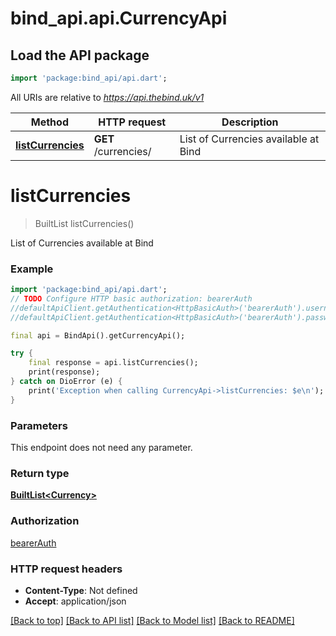 # bind_api.api.CurrencyApi

## Load the API package
```dart
import 'package:bind_api/api.dart';
```

All URIs are relative to *https://api.thebind.uk/v1*

Method | HTTP request | Description
------------- | ------------- | -------------
[**listCurrencies**](CurrencyApi.md#listcurrencies) | **GET** /currencies/ | List of Currencies available at Bind


# **listCurrencies**
> BuiltList<Currency> listCurrencies()

List of Currencies available at Bind

### Example
```dart
import 'package:bind_api/api.dart';
// TODO Configure HTTP basic authorization: bearerAuth
//defaultApiClient.getAuthentication<HttpBasicAuth>('bearerAuth').username = 'YOUR_USERNAME'
//defaultApiClient.getAuthentication<HttpBasicAuth>('bearerAuth').password = 'YOUR_PASSWORD';

final api = BindApi().getCurrencyApi();

try {
    final response = api.listCurrencies();
    print(response);
} catch on DioError (e) {
    print('Exception when calling CurrencyApi->listCurrencies: $e\n');
}
```

### Parameters
This endpoint does not need any parameter.

### Return type

[**BuiltList&lt;Currency&gt;**](Currency.md)

### Authorization

[bearerAuth](../README.md#bearerAuth)

### HTTP request headers

 - **Content-Type**: Not defined
 - **Accept**: application/json

[[Back to top]](#) [[Back to API list]](../README.md#documentation-for-api-endpoints) [[Back to Model list]](../README.md#documentation-for-models) [[Back to README]](../README.md)

